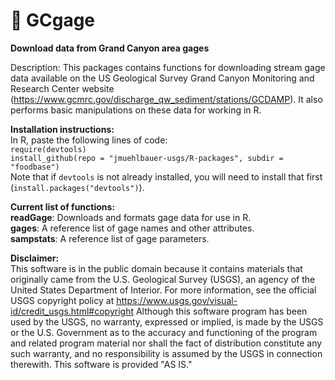 # :ocean: GCgage
**Download data from Grand Canyon area gages**

Description: This packages contains functions for downloading stream gage data available on the US Geological Survey Grand Canyon Monitoring and Research Center website (https://www.gcmrc.gov/discharge_qw_sediment/stations/GCDAMP). It also performs basic manipulations on these data for working in R.

__Installation instructions:__  
In R, paste the following lines of code:  
`require(devtools)`  
`install_github(repo = "jmuehlbauer-usgs/R-packages", subdir = "foodbase")`  
Note that if `devtools` is not already installed, you will need to install that first (`install.packages("devtools")`).

__Current list of functions:__  
__readGage__: Downloads and formats gage data for use in R.  
__gages__: A reference list of gage names and other attributes.  
__sampstats__: A reference list of gage parameters.

__Disclaimer:__  
This software is in the public domain because it contains materials that originally came from the U.S. Geological Survey (USGS), an agency of the United States Department of Interior. For more information, see the official USGS copyright policy at https://www.usgs.gov/visual-id/credit_usgs.html#copyright Although this software program has been used by the USGS, no warranty, expressed or implied, is made by the USGS or the U.S. Government as to the accuracy and functioning of the program and related program material nor shall the fact of distribution constitute any such warranty, and no responsibility is assumed by the USGS in connection therewith. This software is provided "AS IS."
